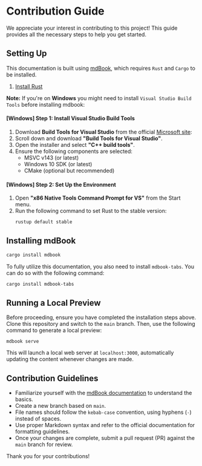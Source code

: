 # Contribution Guide  

We appreciate your interest in contributing to this project! This guide provides all the necessary steps to help you get started.  

## Setting Up  

This documentation is built using [mdBook](https://rust-lang.github.io/mdBook/index.html), which requires `Rust` and `Cargo` to be installed.  

1. [Install Rust](https://www.rust-lang.org/tools/install) 

 **Note:** If you're on **Windows** you might need to install `Visual Studio Build Tools` before installing mdbook:

#### [Windows] Step 1: Install Visual Studio Build Tools
1. Download **Build Tools for Visual Studio** from the official [Microsoft site](https://visualstudio.microsoft.com/downloads/):  
2. Scroll down and download **"Build Tools for Visual Studio"**.
3. Open the installer and select **"C++ build tools"**.
4. Ensure the following components are selected:
   - MSVC v143 (or latest)
   - Windows 10 SDK (or latest)
   - CMake (optional but recommended)

#### [Windows] Step 2: Set Up the Environment
1. Open **"x86 Native Tools Command Prompt for VS"** from the Start menu.
2. Run the following command to set Rust to the stable version:
   ```sh
   rustup default stable
    ```

## Installing mdBook

```bash
cargo install mdbook
```  

To fully utilize this documentation, you also need to install `mdbook-tabs`. You can do so with the following command:

```bash
cargo install mdbook-tabs
```  

## Running a Local Preview  

Before proceeding, ensure you have completed the installation steps above. Clone this repository and switch to the `main` branch. Then, use the following command to generate a local preview:  

```
mdbook serve
```  

This will launch a local web server at `localhost:3000`, automatically updating the content whenever changes are made.  

## Contribution Guidelines  

- Familiarize yourself with the [mdBook documentation](https://rust-lang.github.io/mdBook/guide/creating.html) to understand the basics.  
- Create a new branch based on `main`.  
- File names should follow the `kebab-case` convention, using hyphens (`-`) instead of spaces.  
- Use proper Markdown syntax and refer to the official documentation for formatting guidelines.  
- Once your changes are complete, submit a pull request (PR) against the `main` branch for review.  

Thank you for your contributions!
